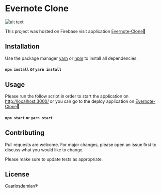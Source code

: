 # Evernote Clone 
![alt text](https://logos-marcas.com/wp-content/uploads/2021/03/Evernote-Logotipo-2018-presente.jpg)

This project was hosted on Firebase visit application  [Evernote-Clone](https://evernote-clone-d08f0.web.app/)🚀

## Installation

Use the package manager [yarn](https://classic.yarnpkg.com/en/docs/install/#windows-stable) or [npm](https://docs.npmjs.com/cli/v7/commands/npm-install) to install all dependencies.

#### `npm install` or `yarn install`



## Usage
Please run the follow script in order to start the application on [http://localhost:3000/](http://localhost:3000/) or you can go to the deploy application on [Evernote-Clone](https://evernote-clone-d08f0.web.app/)🚀

#### `npm start` or `yarn start` 


## Contributing
Pull requests are welcome. For major changes, please open an issue first to discuss what you would like to change.

Please make sure to update tests as appropriate.

## License
[Caarlosdamian](https://github.com/caarlosdamian)®️
